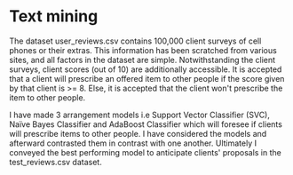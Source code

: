 # Text mining
The dataset user_reviews.csv contains 100,000 client surveys of cell phones or their extras. This information has been scratched from various sites, and all factors in the dataset are simple. Notwithstanding the client surveys, client scores (out of 10) are additionally accessible. It is accepted that a client will prescribe an offered item to other people if the score given by that client is >= 8. Else, it is accepted that the client won't prescribe the item to other people. 

I have made 3 arrangement models i.e Support Vector Classifier (SVC), Naïve Bayes Classifier and AdaBoost Classifier which will foresee if clients will prescribe items to other people. I have considered the models and afterward contrasted them in contrast with one another. Ultimately I conveyed the best performing model to anticipate clients' proposals in the test_reviews.csv dataset.
